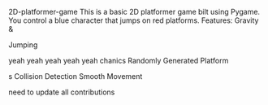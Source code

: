


 2D-platformer-game
This is a basic 2D platformer game 
bilt using Pygame. You control a blue 
character that jumps on red platforms.
Features: Gravity &amp;

Jumping

yeah yeah yeah yeah yeah
chanics Randomly Generated Platform


s Collision Detection  Smooth Movement





need  to update all contributions 



 